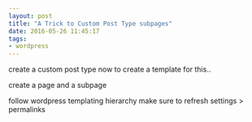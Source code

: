 ```yaml
---
layout: post
title: "A Trick to Custom Post Type subpages"
date: 2016-05-26 11:45:17
tags:
- wordpress
---
```


create a custom post type
 now to create a template for this..

 create a page and a subpage

 follow wordpress templating hierarchy
 make sure to refresh settings > permalinks
